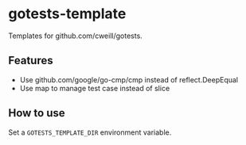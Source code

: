 # gotests-template

Templates for github.com/cweill/gotests. 

## Features

- Use github.com/google/go-cmp/cmp instead of reflect.DeepEqual
- Use map to manage test case instead of slice

## How to use

Set a `GOTESTS_TEMPLATE_DIR` environment variable.

